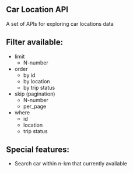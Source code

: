## Car Location API 
A set of APIs for exploring car locations data

## Filter available:
- limit
	- N-number
- order
	- by id
	- by location 
	- by trip status
- skip (pagination)
	- N-number
	- per_page
- where 
	- id
	- location 
	- trip status


## Special features:
- Search car within n-km that currently available